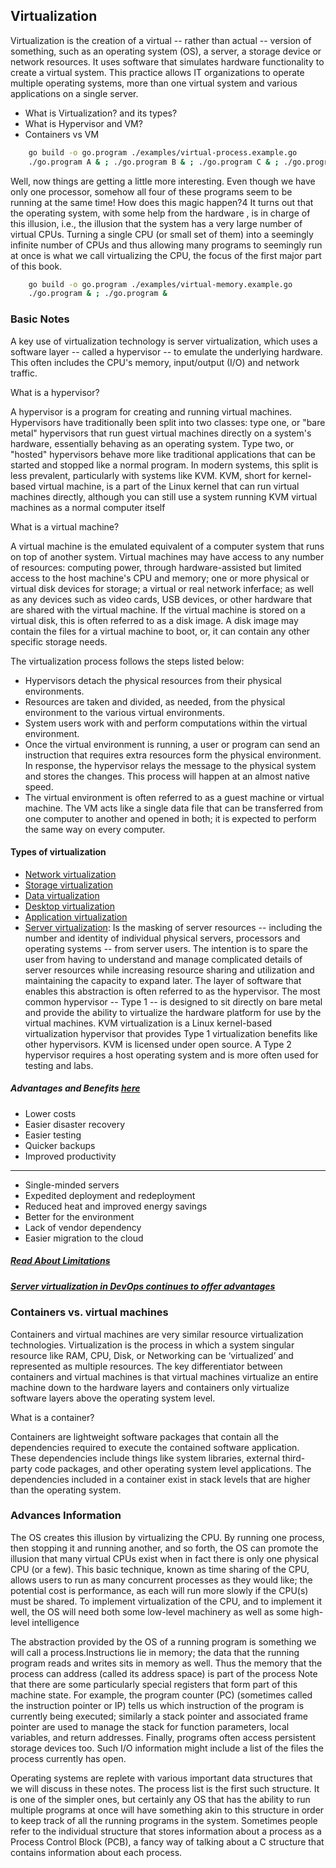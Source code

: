 ## Virtualization

Virtualization is the creation of a virtual -- rather than actual -- version
of something, such as an operating system (OS), a server, a storage device
or network resources. It uses software that simulates hardware functionality
to create a virtual system. This practice allows IT organizations to operate
multiple operating systems, more than one virtual system and various
applications on a single server.

- What is Virtualization? and its types?
- What is Hypervisor and VM?
- Containers vs VM

```bash
    go build -o go.program ./examples/virtual-process.example.go
    ./go.program A & ; ./go.program B & ; ./go.program C & ; ./go.program D & ;
```

Well, now things are getting a little more interesting. Even though we
have only one processor, somehow all four of these programs seem to be
running at the same time! How does this magic happen?4
It turns out that the operating system, with some help from the hardware
, is in charge of this illusion, i.e., the illusion that the system has a
very large number of virtual CPUs. Turning a single CPU (or small set of
them) into a seemingly infinite number of CPUs and thus allowing many
programs to seemingly run at once is what we call virtualizing the CPU,
the focus of the first major part of this book.

```bash
    go build -o go.program ./examples/virtual-memory.example.go
    ./go.program & ; ./go.program &
```

### Basic Notes

A key use of virtualization technology is server virtualization, which uses
a software layer -- called a hypervisor -- to emulate the underlying hardware.
This often includes the CPU's memory, input/output (I/O) and network traffic.

What is a hypervisor?

A hypervisor is a program for creating and running virtual machines.
Hypervisors have traditionally been split into two classes: type one, or
"bare metal" hypervisors that run guest virtual machines directly on a
system's hardware, essentially behaving as an operating system. Type two,
or "hosted" hypervisors behave more like traditional applications that can
be started and stopped like a normal program. In modern systems, this split
is less prevalent, particularly with systems like KVM. KVM, short for
kernel-based virtual machine, is a part of the Linux kernel that can run
virtual machines directly, although you can still use a system running KVM
virtual machines as a normal computer itself

What is a virtual machine?

A virtual machine is the emulated equivalent of a computer system that runs
on top of another system. Virtual machines may have access to any number of
resources: computing power, through hardware-assisted but limited access to
the host machine's CPU and memory; one or more physical or virtual disk devices
for storage; a virtual or real network inferface; as well as any devices such
as video cards, USB devices, or other hardware that are shared with the virtual
machine. If the virtual machine is stored on a virtual disk, this is often
referred to as a disk image. A disk image may contain the files for a virtual
machine to boot, or, it can contain any other specific storage needs.

The virtualization process follows the steps listed below:

- Hypervisors detach the physical resources from their physical environments.
- Resources are taken and divided, as needed, from the physical environment
  to the various virtual environments.
- System users work with and perform computations within the virtual environment.
- Once the virtual environment is running, a user or program can send an
  instruction that requires extra resources form the physical environment. In
  response, the hypervisor relays the message to the physical system and stores
  the changes. This process will happen at an almost native speed.
- The virtual environment is often referred to as a guest machine or virtual
  machine. The VM acts like a single data file that can be transferred from one
  computer to another and opened in both; it is expected to perform the same
  way on every computer.

#### Types of virtualization

- [Network virtualization](https://searchservervirtualization.techtarget.com/definition/network-virtualization)
- [Storage virtualization](https://www.techtarget.com/searchstorage/definition/storage-virtualization)
- [Data virtualization](https://www.techtarget.com/searchdatamanagement/definition/data-virtualization)
- [Desktop virtualization](https://www.techtarget.com/searchvirtualdesktop/definition/desktop-virtualization)
- [Application virtualization](https://www.techtarget.com/searchvirtualdesktop/definition/app-virtualization)
- [Server virtualization](https://searchservervirtualization.techtarget.com/definition/server-virtualization):
  Is the masking of server resources -- including the number and identity of
  individual physical servers, processors and operating systems -- from server users.
  The intention is to spare the user from having to understand and manage complicated
  details of server resources while increasing resource sharing and utilization and
  maintaining the capacity to expand later.
  The layer of software that enables this abstraction is often referred to as the
  hypervisor. The most common hypervisor -- Type 1 -- is designed to sit directly
  on bare metal and provide the ability to virtualize the hardware platform for
  use by the virtual machines. KVM virtualization is a Linux kernel-based
  virtualization hypervisor that provides Type 1 virtualization benefits like other
  hypervisors. KVM is licensed under open source. A Type 2 hypervisor requires a
  host operating system and is more often used for testing and labs.

##### Advantages and Benefits [here](https://www.techtarget.com/searchitoperations/definition/virtualization)

- Lower costs
- Easier disaster recovery
- Easier testing
- Quicker backups
- Improved productivity

---

- Single-minded servers
- Expedited deployment and redeployment
- Reduced heat and improved energy savings
- Better for the environment
- Lack of vendor dependency
- Easier migration to the cloud

##### [Read About Limitations](https://www.techtarget.com/searchitoperations/definition/virtualization)

##### [Server virtualization in DevOps continues to offer advantages](https://www.techtarget.com/searchitoperations/tip/Server-virtualization-in-DevOps-continues-to-offer-advantages)

### Containers vs. virtual machines

Containers and virtual machines are very similar resource virtualization technologies.
Virtualization is the process in which a system singular resource like RAM, CPU, Disk,
or Networking can be ‘virtualized’ and represented as multiple resources. The key
differentiator between containers and virtual machines is that virtual machines virtualize
an entire machine down to the hardware layers and containers only virtualize software
layers above the operating system level.

What is a container?

Containers are lightweight software packages that contain all the dependencies required
to execute the contained software application. These dependencies include things like
system libraries, external third-party code packages, and other operating system level
applications. The dependencies included in a container exist in stack levels that
are higher than the operating system.

### Advances Information

The OS creates this illusion by virtualizing the CPU. By running one
process, then stopping it and running another, and so forth, the OS can
promote the illusion that many virtual CPUs exist when in fact there is
only one physical CPU (or a few). This basic technique, known as time
sharing of the CPU, allows users to run as many concurrent processes as
they would like; the potential cost is performance, as each will run more
slowly if the CPU(s) must be shared.
To implement virtualization of the CPU, and to implement it well, the
OS will need both some low-level machinery as well as some high-level
intelligence

The abstraction provided by the OS of a running program is something
we will call a process.Instructions lie in memory; the data that the
running program reads and writes sits in memory as well. Thus the memory that the
process can address (called its address space) is part of the process
Note that there are some particularly special registers that form part
of this machine state. For example, the program counter (PC) (sometimes
called the instruction pointer or IP) tells us which instruction of the
program is currently being executed; similarly a stack pointer and associated
frame pointer are used to manage the stack for function parameters, local
variables, and return addresses.
Finally, programs often access persistent storage devices too. Such I/O
information might include a list of the files the process currently has open.

Operating systems are replete with various important data structures
that we will discuss in these notes. The process list is the first such structure.
It is one of the simpler ones, but certainly any OS that has the ability
to run multiple programs at once will have something akin to this structure in
order to keep track of all the running programs in the system.
Sometimes people refer to the individual structure that stores information
about a process as a Process Control Block (PCB), a fancy way of
talking about a C structure that contains information about each process.
